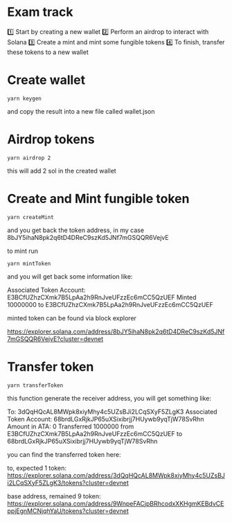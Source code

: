 # Exam track

1️⃣ Start by creating a new wallet
2️⃣ Perform an airdrop to interact with Solana
3️⃣ Create a mint and mint some fungible tokens
4️⃣ To finish, transfer these tokens to a new wallet

# Create wallet

```
yarn keygen
```

and copy the result into a new file called wallet.json

# Airdrop tokens

```
yarn airdrop 2
```

this will add 2 sol in the created wallet

# Create and Mint fungible token

```
yarn createMint
```

and you get back the token address, in my case 8bJY5ihaN8pk2q6tD4DReC9szKd5JNf7mGSQQR6VejvE

to mint run

```
yarn mintToken
```

and you will get back some information like:

Associated Token Account: E3BCfUZhzCXmk7B5LpAa2h9RnJveUFzzEc6mCC5QzUEF
Minted 10000000 to E3BCfUZhzCXmk7B5LpAa2h9RnJveUFzzEc6mCC5QzUEF

minted token can be found via block explorer

https://explorer.solana.com/address/8bJY5ihaN8pk2q6tD4DReC9szKd5JNf7mGSQQR6VejvE?cluster=devnet

# Transfer token

```
yarn transferToken
```

this function generate the receiver address, you will get something like:

To: 3dQqHQcAL8MWpk8xiyMhy4c5UZsBJi2LCqSXyF5ZLgK3
Associated Token Account: 68brdLGxRjkJP65uXSixibrjj7HUywb9yqTjW78SvRhn
Amount in ATA: 0
Transferred 1000000 from E3BCfUZhzCXmk7B5LpAa2h9RnJveUFzzEc6mCC5QzUEF to 68brdLGxRjkJP65uXSixibrjj7HUywb9yqTjW78SvRhn

you can find the transferred token here:

to, expected 1 token:
https://explorer.solana.com/address/3dQqHQcAL8MWpk8xiyMhy4c5UZsBJi2LCqSXyF5ZLgK3/tokens?cluster=devnet

base address, remained 9 token:
https://explorer.solana.com/address/9WnpeFACjpBRhcodxXKHgmKEBdvCEppjEgnMCNjqhYaU/tokens?cluster=devnet
